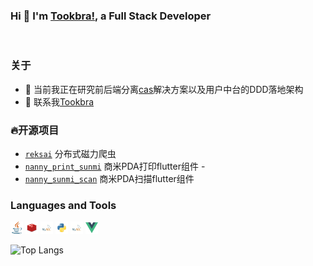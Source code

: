 ### Hi 👋 I'm [Tookbra!](https://tookbra.org), a Full Stack Developer
<br/>

### 关于
- 🚀 当前我正在研究前后端分离[cas](https://en.wikipedia.org/wiki/Central_Authentication_Service)解决方案以及用户中台的DDD落地架构
- 💬 联系我[Tookbra](mailto:tookbra@gmail.com)

### 🔥开源项目
- [`reksai`](https://github.com/tookbra/reksai) 分布式磁力爬虫    
- [`nanny_print_sunmi`](https://github.com/tookbra/nanny_print_sunmi) 商米PDA打印flutter组件    -
- [`nanny_sunmi_scan`](https://github.com/tookbra/nanny_sunmi_scan) 商米PDA扫描flutter组件    
  
### Languages and Tools

<code><img height="20" src="https://raw.githubusercontent.com/github/explore/80688e429a7d4ef2fca1e82350fe8e3517d3494d/topics/java/java.png"></code>
<code><img height="20" src="https://raw.githubusercontent.com/github/explore/80688e429a7d4ef2fca1e82350fe8e3517d3494d/topics/redis/redis.png"></code>
<code><img height="20" src="https://raw.githubusercontent.com/github/explore/80688e429a7d4ef2fca1e82350fe8e3517d3494d/topics/mysql/mysql.png"></code>
<code><img height="20" src="https://raw.githubusercontent.com/github/explore/80688e429a7d4ef2fca1e82350fe8e3517d3494d/topics/python/python.png"></code>
<code><img height="20" src="https://raw.githubusercontent.com/github/explore/80688e429a7d4ef2fca1e82350fe8e3517d3494d/topics/mysql/mysql.png"></code>
<code><img height="20" src="https://raw.githubusercontent.com/github/explore/80688e429a7d4ef2fca1e82350fe8e3517d3494d/topics/vue/vue.png"></code>

![Top Langs](https://github-readme-stats.vercel.app/api/top-langs/?username=anuraghazra)
